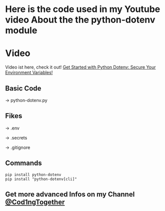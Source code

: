 # Here is the code used in my Youtube video About the the python-dotenv module

# Video
Video ist here, check it out!
[Get Started with Python Dotenv: Secure Your Environment Variables!](videolink)

## Basic Code
-> python-dotenv.py

## Fikes
-> .env

-> .secrets

-> .gitignore

## Commands
```
pip install python-dotenv
pip install "python-dotenv[cli]"
```

## Get more advanced Infos on my Channel [@Cod1ngTogether](https://www.youtube.com/@Cod1ngTogether)
